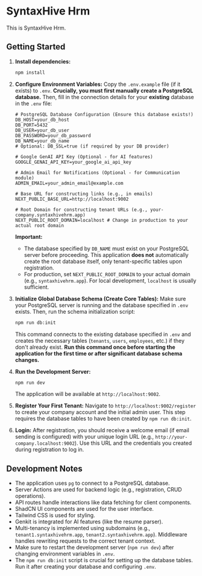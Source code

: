 # SyntaxHive Hrm

This is SyntaxHive Hrm.

## Getting Started

1.  **Install dependencies:**
    ```bash
    npm install
    ```

2.  **Configure Environment Variables:**
    Copy the `.env.example` file (if it exists) to `.env`. **Crucially, you must first manually create a PostgreSQL database.** Then, fill in the connection details for your **existing** database in the `.env` file:
    ```env
    # PostgreSQL Database Configuration (Ensure this database exists!)
    DB_HOST=your_db_host
    DB_PORT=5432
    DB_USER=your_db_user
    DB_PASSWORD=your_db_password
    DB_NAME=your_db_name
    # Optional: DB_SSL=true (if required by your DB provider)

    # Google GenAI API Key (Optional - for AI features)
    GOOGLE_GENAI_API_KEY=your_google_ai_api_key

    # Admin Email for Notifications (Optional - for Communication module)
    ADMIN_EMAIL=your_admin_email@example.com

    # Base URL for constructing links (e.g., in emails)
    NEXT_PUBLIC_BASE_URL=http://localhost:9002

    # Root Domain for constructing tenant URLs (e.g., your-company.syntaxhivehrm.app)
    NEXT_PUBLIC_ROOT_DOMAIN=localhost # Change in production to your actual root domain
    ```
    **Important:**
     - The database specified by `DB_NAME` must exist on your PostgreSQL server before proceeding. This application **does not** automatically create the root database itself, only tenant-specific tables upon registration.
     - For production, set `NEXT_PUBLIC_ROOT_DOMAIN` to your actual domain (e.g., `syntaxhivehrm.app`). For local development, `localhost` is usually sufficient.

3.  **Initialize Global Database Schema (Create Core Tables):**
    Make sure your PostgreSQL server is running and the database specified in `.env` exists. Then, run the schema initialization script:
    ```bash
    npm run db:init
    ```
    This command connects to the existing database specified in `.env` and creates the necessary tables (`tenants`, `users`, `employees`, etc.) if they don't already exist. **Run this command once before starting the application for the first time or after significant database schema changes.**

4.  **Run the Development Server:**
    ```bash
    npm run dev
    ```
    The application will be available at `http://localhost:9002`.

5.  **Register Your First Tenant:**
    Navigate to `http://localhost:9002/register` to create your company account and the initial admin user. This step requires the database tables to have been created by `npm run db:init`.

6.  **Login:**
    After registration, you should receive a welcome email (if email sending is configured) with your unique login URL (e.g., `http://your-company.localhost:9002`). Use this URL and the credentials you created during registration to log in.

## Development Notes

-   The application uses `pg` to connect to a PostgreSQL database.
-   Server Actions are used for backend logic (e.g., registration, CRUD operations).
-   API routes handle interactions like data fetching for client components.
-   ShadCN UI components are used for the user interface.
-   Tailwind CSS is used for styling.
-   Genkit is integrated for AI features (like the resume parser).
-   Multi-tenancy is implemented using subdomains (e.g., `tenant1.syntaxhivehrm.app`, `tenant2.syntaxhivehrm.app`). Middleware handles rewriting requests to the correct tenant context.
-   Make sure to restart the development server (`npm run dev`) after changing environment variables in `.env`.
-   The `npm run db:init` script is crucial for setting up the database tables. Run it after creating your database and configuring `.env`.
